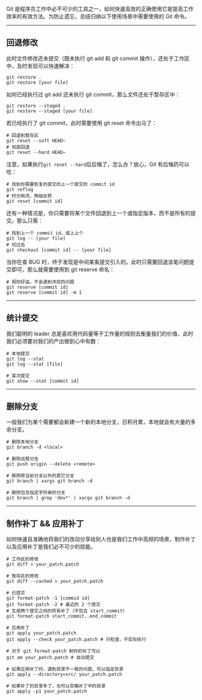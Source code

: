 Git 是程序员工作中必不可少的工具之一，如何快速高效的正确使用它是提高工作效率的有效方法。为防止遗忘，总结归纳以下使用场景中需要使用的 Git 命令。

---
## 回退修改

 此时文件修改还未提交（既未执行 git add 和 git commit 操作），还处于工作区中，及时发现可以快速解决：
 ```shell
 git restore .
 git restore [your file]
```

如何已经执行过 git add 还未执行 git commit，那么文件还处于暂存区中：
```shell
git restore --staged .
git restore --staged [your file]
```

若已经执行了 git commit，此时需要使用 git reset 命令出马了：
```shell
# 回退到暂存区
git reset --soft HEAD~
# 彻底回退
git reset --hard HEAD~
```

注意，如果执行`git reset --hard`后后悔了，怎么办？放心，Git 有后悔药可以吃：
```shell
# 找到你需要恢复的提交的上一个提交的 commit id
git reflog
# 时光倒流，两级反转
git reset [commit id]
```

还有一种情况是，你只需要将某个文件回退到上一个或指定版本，而不是所有的提交。那么只需：
```shell
# 找到上一个 commit id，或上上个
git log -- [your file]
# 切过去
git checkout [commit id] -- [your file]
```

当你在查 BUG 时，终于发现是中间某条提交引入的。此时只需要回退该笔问题提交即可，那么就需要使用到 git reserve 命名：
```shell
# 祝你好运，不会遇到冲突的问题
git reserve [commit id]
git reserve [commit id] -m 1
```

---
## 统计提交

我们聪明的 leader 总是喜欢用代码量等于工作量的规则去衡量我们的价值，此时我们必须要对我们的产出做到心中有数：
```shell
# 本地提交
git log --stat
git log --stat [file]

# 某次提交
git show --stat [commit id]
```

---

## 删除分支

一般我们为某个需要都会新建一个新的本地分支，日积月累，本地就会有大量的多余分支。

```shell
# 删除本地分支
git branch -d <local>

# 删除远程分支
git push origin --delete <remote>

# 删除除当前分支以外的其它分支
git branch | xargs git branch -d

# 删除包含指定字符串的分支
git branch | grep 'dev*' | xargs git branch -d
```

---

## 制作补丁 && 应用补丁

如何快速且准确地将我们的改动分享给别人也是我们工作中高频的场景，制作补丁以及应用补丁是我们必不可少的技能。

```shell
# 工作区的修改
git diff > your_patch.patch

# 暂存区的修改
git diff --cached > your_patch.patch

# 已提交
git format-patch -1 [commid id]
git format-patch -2 # 最近的 2 个提交
# 生成两个提交之间的所有补丁（不包含 start_commit）
git format-patch start_commit..end_commit

# 应用补丁
git apply your_patch.patch
git apply --check your_patch.patch # 只检查，不实际执行

# 对于 git format-patch 制作的补丁可以
git am your_patch.patch # 自动提交

# 如果应用补丁时，遇到目录不一致的问题，可以指定目录
git apply --directory=src/ your_patch.patch

# 如果补丁的目录多了，也可以忽略补丁中的目录
git apply -p1 your_patch.patch
```